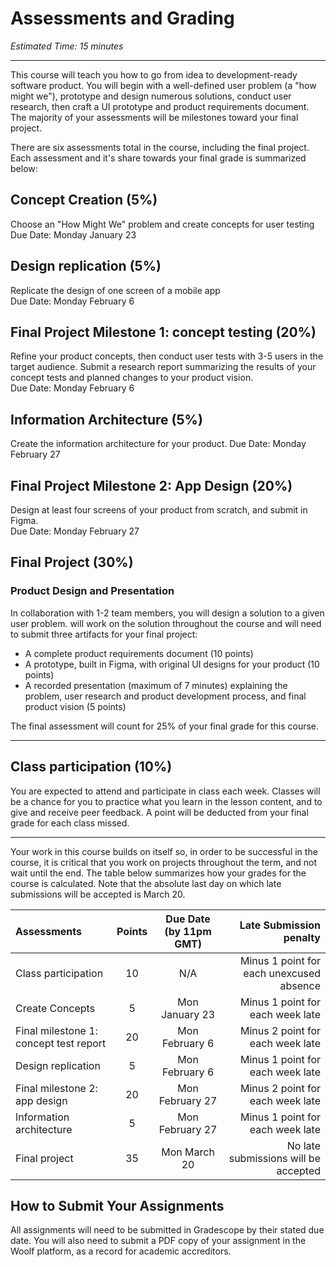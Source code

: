 # Assessments and Grading

*Estimated Time: 15 minutes*

---

This course will teach you how to go from idea to development-ready software product. You will begin with a well-defined user problem (a "how might we"), prototype and design numerous solutions, conduct user research, then craft a UI prototype and product requirements document. The majority of your assessments will be milestones toward your final project.

There are six assessments total in the course, including the final project. Each assessment and it's share towards your final grade is summarized below:

## Concept Creation (5%)
Choose an "How Might We" problem and create concepts for user testing<br> 
Due Date: Monday January 23

## Design replication (5%)
Replicate the design of one screen of a mobile app<br>
Due Date: Monday February 6

## Final Project Milestone 1: concept testing (20%)
Refine your product concepts, then conduct user tests with 3-5 users in the target audience. Submit a research report summarizing the results of your concept tests and planned changes to your product vision.<br>
Due Date: Monday February 6

## Information Architecture (5%)
Create the information architecture for your product.
Due Date: Monday February 27

## Final Project Milestone 2: App Design (20%)
Design at least four screens of your product from scratch, and submit in Figma. <br>
Due Date: Monday February 27

## Final Project (30%) 
### Product Design and Presentation

In collaboration with 1-2 team members, you will design a solution to a given user problem.  will work on the solution throughout the course and will need to submit three artifacts for your final project:

- A complete product requirements document (10 points)
- A prototype, built in Figma, with original UI designs for your product (10 points)
- A recorded presentation (maximum of 7 minutes) explaining the problem, user research and product development process, and final product vision (5 points)

The final assessment will count for 25% of your final grade for this course. 


---


## Class participation (10%)
You are expected to attend and participate in class each week. Classes will be a chance for you to practice what you learn in the lesson content, and to give and receive peer feedback.  A point will be deducted from your final grade for each class missed. 

---

Your work in this course builds on itself so, in order to be successful in the course, it is critical that you work on projects throughout the term, and not wait until the end. The table below summarizes how your grades for the course is calculated. Note that the absolute last day on which late submissions will be accepted is March 20. 

| Assessments                                 | Points            | Due Date (by 11pm GMT)    |Late Submission penalty     |
| :---                                        |    :----:         |  :----:                   |        ---: |
| Class participation                         | 10                | N/A                       | Minus 1 point for each unexcused absence
| Create Concepts                             | 5                 | Mon January 23            | Minus 1 point for each week late
| Final milestone 1: concept test report      | 20                | Mon February 6            | Minus 2 point for each week late
| Design replication                          | 5                 | Mon February 6            | Minus 1 point for each week late
| Final milestone 2: app design               | 20                | Mon February 27           | Minus 2 point for each week late
| Information architecture                    | 5                 | Mon February 27           | Minus 1 point for each week late
| Final project                               | 35                | Mon March 20              | No late submissions will be accepted



## How to Submit Your Assignments

All assignments will need to be submitted in Gradescope by their stated due date. You will also need to submit a PDF copy of your assignment in the Woolf platform, as a record for academic accreditors. 

